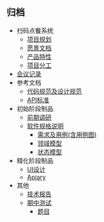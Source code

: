 ##  归档
-  扫码点餐系统
    -  [项目规划](https://github.com/EasyMealOrder/dashboard/blob/master/about.md)
    -  [愿景文档](https://github.com/EasyMealOrder/dashboard/blob/master/vision.md)
    -  [产品特性](https://github.com/EasyMealOrder/dashboard/blob/master/backlog_initial.md)
    -  [项目分工](https://github.com/EasyMealOrder/dashboard/blob/master/team_profile.md)
-  [会议记录](https://github.com/EasyMealOrder/dashboard/blob/master/meeting_recording_all.md)
-  参考文档
    -  [代码规范及设计规范](https://github.com/EasyMealOrder/dashboard/tree/master/GuideBook)
    -  [API标准](https://github.com/EasyMealOrder/dashboard/blob/master/api-standard.md)
-  初始阶段制品
    -  [前期调研](https://github.com/EasyMealOrder/dashboard/blob/master/investigation.md)
    -  [软件规格说明](https://github.com/EasyMealOrder/dashboard/blob/master/Requirement_specification/requirement_specification.md)
        -  [需求及用例(含用例图)](https://github.com/EasyMealOrder/dashboard/blob/master/Requirement_specification/requirements_and_userCase.md)
        -  [领域模型](https://github.com/EasyMealOrder/dashboard/blob/master/Requirement_specification/domain_model.md)
        -  [状态模型](https://github.com/EasyMealOrder/dashboard/blob/master/Requirement_specification/state_Model.md)
-  精化阶段制品
    -  [UI设计](https://github.com/EasyMealOrder/dashboard/blob/master/UI_Design.pdf)
    -  [Apiary](https://github.com/EasyMealOrder/dashboard/blob/master/apiary.apib)
-  其他
    -  [技术报告](https://github.com/EasyMealOrder/dashboard/blob/master/tech_work_report.md)
    -  [期中测试](https://github.com/EasyMealOrder/dashboard/tree/master/mid-term)
        -  [题目](https://github.com/EasyMealOrder/dashboard/blob/master/mid-term/midTerm.pdf)
